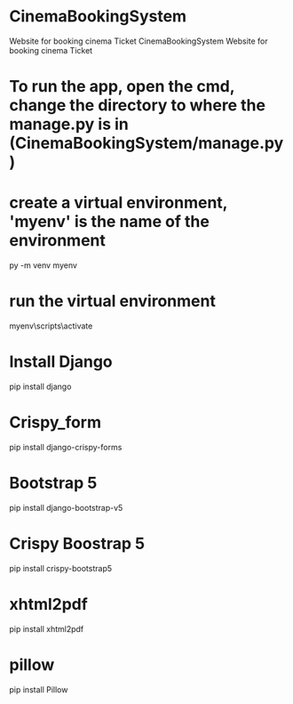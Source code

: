 # CinemaBookingSystem
Website for booking cinema Ticket
CinemaBookingSystem
Website for booking cinema Ticket

# To run the app, open the cmd, change the directory to where the manage.py is in (CinemaBookingSystem/manage.py) 

# create a virtual environment, 'myenv' is the name of the environment

py -m venv myenv

# run the virtual environment

myenv\scripts\activate

# Install Django

pip install django

# Crispy_form

pip install django-crispy-forms

# Bootstrap 5

pip install django-bootstrap-v5

# Crispy Boostrap 5

pip install crispy-bootstrap5

# xhtml2pdf

pip install xhtml2pdf

# pillow 

pip install Pillow

